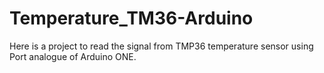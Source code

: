 # Temperature_TM36-Arduino
Here is a project to read the signal from TMP36 temperature sensor using Port analogue of Arduino ONE.
